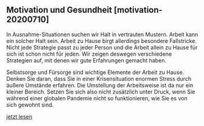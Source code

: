 ## Motivation und Gesundheit [motivation-20200710]

In Ausnahme-Situationen suchen wir Halt in vertrauten Mustern. Arbeit kann ein solcher Halt sein. Arbeit zu Hause birgt allerdings besondere Fallstricke. Nicht jede Strategie passt zu jeder Person und die Arbeit allein zu Hause für sich ist schon nicht für jeden. Wir zeigen deswegen verschiedene Strategien auf, mit denen wir gute Erfahrungen gemacht haben.

Selbstsorge und Fürsorge sind wichtige Elemente der Arbeit zu Hause. Denken Sie daran, dass Sie in einer Krisensituation enormen Stress durch äußere Umstände erfahren. Die Umstellung der Arbeitsweise ist da nur ein kleiner Bereich. Setzen Sie sich also nicht zusätzlich unter Druck, wenn Sie während einer globalen Pandemie nicht so funktionieren, wie Sie es von sich gewohnt sind.

[jetzt lesen](#motivation-aufmerksamkeit-20200710)
